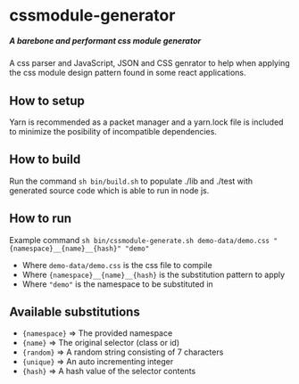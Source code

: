 # cssmodule-generator
##### A barebone and performant css module generator
A css parser and JavaScript, JSON and CSS genrator to help when applying the css module design pattern found in some react applications.

## How to setup
Yarn is recommended as a packet manager and a yarn.lock file is included to minimize the posibility of incompatible dependencies.

## How to build
Run the command `sh bin/build.sh` to populate ./lib and ./test with generated source code which is able to run in node js.

## How to run 
Example command `sh bin/cssmodule-generate.sh demo-data/demo.css "{namespace}__{name}__{hash}" "demo"`

- Where `demo-data/demo.css` is the css file to compile
- Where `{namespace}__{name}__{hash}` is the substitution pattern to apply
- Where `"demo"` is the namespace to be substituted in

## Available substitutions
- `{namespace}` => The provided namespace
- `{name}`      => The original selector (class or id)
- `{random}`    => A random string consisting of 7 characters
- `{unique}`    => An auto incrementing integer
- `{hash}`      => A hash value of the selector contents
